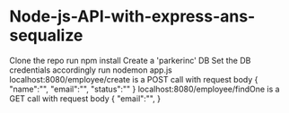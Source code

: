# Node-js-API-with-express-ans-sequalize
Clone the repo
run npm install
Create a 'parkerinc' DB
Set the DB credentials accordingly
run nodemon app.js 
localhost:8080/employee/create is a POST call with request body {
    "name":"",
    "email":"",
    "status":""
}
localhost:8080/employee/findOne is a GET call with request body 
{
    "email":"",
}
